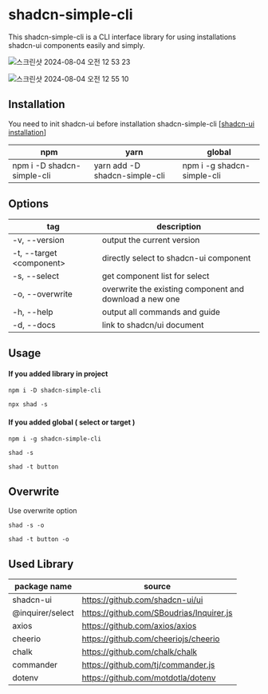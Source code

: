 # shadcn-simple-cli

This shadcn-simple-cli is a CLI interface library for using installations shadcn-ui components easily and simply.

![스크린샷 2024-08-04 오전 12 53 23](https://github.com/user-attachments/assets/be746bb1-d40a-4a8c-8304-5e678bf0aa65)

![스크린샷 2024-08-04 오전 12 55 10](https://github.com/user-attachments/assets/f6f4a3e8-658c-471c-b24b-63461493babc)

## Installation

You need to init shadcn-ui before installation shadcn-simple-cli [[shadcn-ui installation](https://ui.shadcn.com/docs/installation)]

| npm                        | yarn                          | global                     |
| -------------------------- | ----------------------------- | -------------------------- |
| npm i -D shadcn-simple-cli | yarn add -D shadcn-simple-cli | npm i -g shadcn-simple-cli |

## Options

| tag                        | description                                             |
| -------------------------- | ------------------------------------------------------- |
| -v, --version              | output the current version                              |
| -t, --target \<component\> | directly select to shadcn-ui component                  |
| -s, --select               | get component list for select                           |
| -o, --overwrite            | overwrite the existing component and download a new one |
| -h, --help                 | output all commands and guide                           |
| -d, --docs                 | link to shadcn/ui document                              |

## Usage

#### If you added library in project

```
npm i -D shadcn-simple-cli
```
```
npx shad -s
```

#### If you added global ( select or target )

```
npm i -g shadcn-simple-cli
```
```
shad -s
```
```
shad -t button
```

## Overwrite

Use overwrite option

```
shad -s -o
```

```
shad -t button -o
```

## Used Library

| package name     | source                                   |
| ---------------- | ---------------------------------------- |
| shadcn-ui        | https://github.com/shadcn-ui/ui          |
| @inquirer/select | https://github.com/SBoudrias/Inquirer.js |
| axios            | https://github.com/axios/axios           |
| cheerio          | https://github.com/cheeriojs/cheerio     |
| chalk            | https://github.com/chalk/chalk           |
| commander        | https://github.com/tj/commander.js       |
| dotenv           | https://github.com/motdotla/dotenv       |
